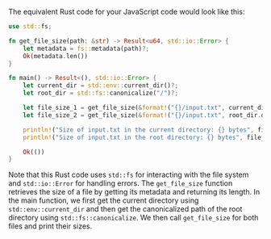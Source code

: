 The equivalent Rust code for your JavaScript code would look like this:
```rust
use std::fs;

fn get_file_size(path: &str) -> Result<u64, std::io::Error> {
    let metadata = fs::metadata(path)?;
    Ok(metadata.len())
}

fn main() -> Result<(), std::io::Error> {
    let current_dir = std::env::current_dir()?;
    let root_dir = std::fs::canonicalize("/")?;

    let file_size_1 = get_file_size(&format!("{}/input.txt", current_dir.display()))?;
    let file_size_2 = get_file_size(&format!("{}/input.txt", root_dir.display()))?;

    println!("Size of input.txt in the current directory: {} bytes", file_size_1);
    println!("Size of input.txt in the root directory: {} bytes", file_size_2);

    Ok(())
}
```
Note that this Rust code uses `std::fs` for interacting with the file system and `std::io::Error` for handling errors. The `get_file_size` function retrieves the size of a file by getting its metadata and returning its length. In the main function, we first get the current directory using `std::env::current_dir` and then get the canonicalized path of the root directory using `std::fs::canonicalize`. We then call `get_file_size` for both files and print their sizes.
